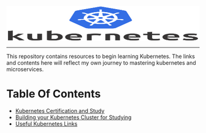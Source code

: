 <p align="center">
  <img width="512" height="91" title="Kubernetes Logo" src="images/kubernetes-logo-white.png">
</p>

---

This repository contains resources to begin learning Kubernetes. The links and contents here will reflect my own journey to mastering kubernetes and microservices.

# Table Of Contents
- [Kubernetes Certification and Study](readme/certification_and_study.md)
- [Building your Kubernetes Cluster for Studying](readme/building_the_cluster.md)
- [Useful Kubernetes Links](readme/kubernetes_links.md)
